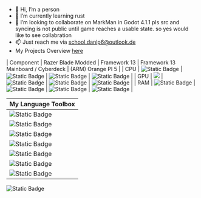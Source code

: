 - 👋 Hi, I’m a person
- 🌱 I’m currently learning rust
- 💞️ I’m looking to collaborate on MarkMan in Godot 4.1.1 pls src and syncing is not public until game reaches a usable state. so yes would like to see collabration
- 📫 Just reach me via school.danlp6@outlook.de
- My Projects Overview [here](https://github.com/schooldanlp6/wiki/wiki)

| Component | Razer Blade Modded | Framework 13 | Framework 13 Mainboard / Cyberdeck | (ARM) Orange PI 5 |
| CPU | ![Static Badge](https://img.shields.io/badge/CPU-Intel_i7_10.th_Gen-blue) | ![Static Badge](https://img.shields.io/badge/CPU-Intel_Core_Ultra_155H-blue) | ![Static Badge](https://img.shields.io/badge/CPU-Intel_i7_11.th_Gen-blue) | ![Static Badge](https://img.shields.io/badge/Rock_Chip_rk_xxxx-orange) | 
| GPU | ![](https://img.shields.io/badge/GPU-Nvidia_2080_Super-green) | ![Static Badge](https://img.shields.io/badge/GPU-Intel_Core_Ultra_Arc_iGPU-blue) | ![Static Badge](https://img.shields.io/badge/GPU-Intel_iGPU-blue) | ![Static Badge](https://img.shields.io/badge/rk_iGPU-orange) |
| RAM |  ![Static Badge](https://img.shields.io/badge/RAM-32GB_DDR4-purple) |  ![Static Badge](https://img.shields.io/badge/RAM-32GB_DDR5-purple) | ![Static Badge](https://img.shields.io/badge/RAM-8GB_DDR4-purple) | ![Static Badge](https://img.shields.io/badge/RAM-8GB_DDR4-purple) |


|My Language Toolbox|
|-------------------|
|![Static Badge](https://img.shields.io/badge/Python-black)|
|![Static Badge](https://img.shields.io/badge/Rust-f00636)|
|![Static Badge](https://img.shields.io/badge/Node-JS-green)|
|![Static Badge](https://img.shields.io/badge/Oracle-java-red)|
|![Static Badge](https://img.shields.io/badge/My-SQL-black)|
|![Static Badge](https://img.shields.io/badge/Godot-Engine_4.1-blue)|
|![Static Badge](https://img.shields.io/badge/bash-sh-black)|

![Static Badge](https://img.shields.io/badge/Collaborate_with_me-school.danlp6%2Bcollab%40outlook.de-darkgreen)
